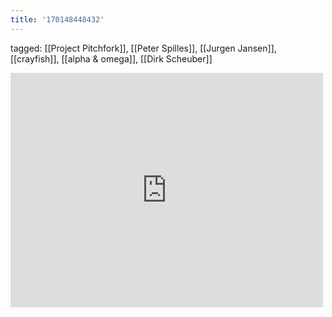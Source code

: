 ```yaml
---
title: '170148448432'
---
```

tagged: [[Project Pitchfork]], [[Peter Spilles]], [[Jurgen Jansen]], [[crayfish]], [[alpha & omega]], [[Dirk Scheuber]]
<iframe allow="accelerometer; autoplay; clipboard-write; encrypted-media; gyroscope; picture-in-picture" allowfullscreen="" frameborder="0" height="375" id="youtube_iframe" src="https://www.youtube.com/embed/5wV0K26IG6c?feature=oembed&amp;enablejsapi=1&amp;origin=https://safe.txmblr.com&amp;wmode=opaque" width="500"></iframe>